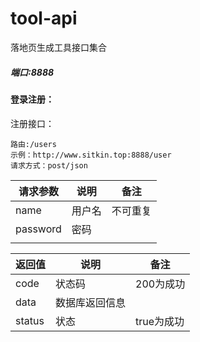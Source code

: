 

# tool-api

落地页生成工具接口集合

##### 端口:8888

#### 登录注册：

注册接口：

```
路由:/users
示例：http://www.sitkin.top:8888/user
请求方式：post/json
```



| 请求参数 | 说明   | 备注     |
| -------- | ------ | -------- |
| name     | 用户名 | 不可重复 |
| password | 密码   |          |
|          |        |          |

| 返回值 | 说明           | 备注       |
| ------ | -------------- | ---------- |
| code   | 状态码         | 200为成功  |
| data   | 数据库返回信息 |            |
| status | 状态           | true为成功 |

